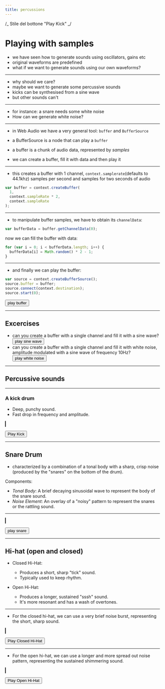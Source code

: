 ```yaml
---
title: percussions
---
```


/_ Stile del bottone "Play Kick" _/

# Playing with samples

- we have seen how to generate sounds using oscillators, gains etc
- original waveforms are predefined
- what if we want to generate sounds using our own waveforms?

---

- why should we care?
- maybe we want to generate some percussive sounds
- kicks can be synthesised from a sine wave
- but other sounds can't

---

- for instance: a snare needs some white noise
- How can we generate white noise?

---

- in Web Audio we have a very general tool: `buffer` and `BufferSource`

- a BufferSource is a node that can play a `buffer`
- a buffer is a chunk of audio data, represented by _samples_
- we can create a buffer, fill it with data and then play it

---

- this creates a buffer with 1 channel, `context.samplerate`(defaults to 44.1khz) samples per second and samples for two seconds of audio

```javascript
var buffer = context.createBuffer(
  1,
  context.sampleRate * 2,
  context.sampleRate
);
```

---

- to manipulate buffer samples, we have to obtain its `channelData`:

```javascript
var bufferData = buffer.getChannelData(0);
```

now we can fill the buffer with data:

```javascript
for (var i = 0; i < bufferData.length; i++) {
  bufferData[i] = Math.random() * 2 - 1;
}
```

---

- and finally we can play the buffer:

```javascript
var source = context.createBufferSource();
source.buffer = buffer;
source.connect(context.destination);
source.start(0);
```

<button id="playBuffer" onclick="playRandomBuffer()">play buffer</button>

<script src="intro.js"></script>

---

## Excercises

- can you create a buffer with a single channel and fill it with a sine wave?
  <button onclick="playSine(440)">play sine wave</button>
- can you create a buffer with a single channel and fill it with white noise, amplitude modulated with a sine wave of frequency 10Hz?
  <button onclick="playModulatedNoise()">play white noise</button>

---

## Percussive sounds

---

### A kick drum

- Deep, punchy sound.
- Fast drop in frequency and amplitude.

<canvas id="kickCanvas" width="600" height="200" style="border:1px solid #000;"></canvas>

<script>drawKick()</script>

<button class="button-play-kick" onclick="playKick()">Play Kick</button>

---

## Snare Drum

- characterized by a combination of a tonal body with a sharp, crisp noise (produced by the "snares" on the bottom of the drum).

Components:

- _Tonal Body_: A brief decaying sinusoidal wave to represent the body of the snare sound.
- _Noise Element_: An overlay of a "noisy" pattern to represent the snares or the rattling sound.

---

<canvas id="snareCanvas" width="600" height="200" style="background-color: black; border:1px solid #000;"></canvas>

<script>drawSnare()</script>

<button onclick="playSnare()">play snare</button>

---

## Hi-hat (open and closed)

- Closed Hi-Hat:

  - Produces a short, sharp "tick" sound.
  - Typically used to keep rhythm.

- Open Hi-Hat:

  - Produces a longer, sustained "sssh" sound.
  - It's more resonant and has a wash of overtones.

---

- For the closed hi-hat, we can use a very brief noise burst, representing the short, sharp sound.

<canvas id="closedHiHatCanvas" width="600" height="200" style="background-color: black; border:1px solid #000;"></canvas>

<script>drawClosedHiHat()</script>

<button class="button" onclick="playClosedHiHat()">Play Closed Hi-Hat</button>

---

- For the open hi-hat, we can use a longer and more spread out noise pattern, representing the sustained shimmering sound.

<canvas id="openHiHatCanvas" width="600" height="200" style="background-color: black; border:1px solid #000;"></canvas>

<script>drawOpenHiHat()</script>

<button onclick="playOpenHiHat()">Play Open Hi-Hat</button>
